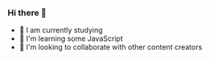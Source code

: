 ### Hi there 👋

- 🔭 I am currently studying
- 🌱 I'm learning some JavaScript 
- 👯 I'm looking to collaborate with other content creators
